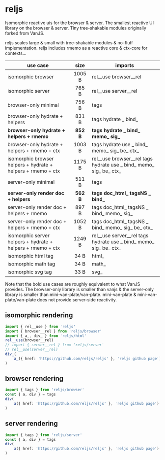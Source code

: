 # reljs

Isomorphic reactive uis for the browser & server.
The smallest reactive UI library on the browser & server.
Tiny tree-shakable modules originally forked from VanJS.

reljs scales large & small with tree-shakable modules & no-fluff implementation.
reljs includes rmemo as a reactive core & ctx-core for contexts...

| use case                                                     |   size    | imports                                                            |
|--------------------------------------------------------------|:---------:|--------------------------------------------------------------------|
| isomorphic browser                                           |  1005 B   | rel__use browser__rel                                              |
| isomorphic server                                            |   765 B   | rel__use server__rel                                               |
| browser-only minimal                                         |   756 B   | tags                                                               |
| browser-only hydrate + helpers                               |   831 B   | tags hydrate _ bind_                                               |
| **browser-only hydrate + helpers + rmemo**                   | **852 B** | **tags hydrate _ bind_ memo_ sig_**                                |
| browser-only hydrate + helpers + rmemo + ctx                 |  1003 B   | tags hydrate use _ bind_ memo_ sig_ be_ ctx_                       |
| isomorphic browser helpers + hydrate + helpers + rmemo + ctx |  1175 B   | rel__use browser__rel tags hydrate use _ bind_ memo_ sig_ be_ ctx_ |
| server-only minimal                                          |   511 B   | tags                                                               |
| **server-only render doc + helpers**                         | **562 B** | **tags doc_html_ tagsNS _ bind_**                                  |
| server-only render doc + helpers + rmemo                     |   897 B   | tags doc_html_ tagsNS _ bind_ memo_ sig_                           |
| server-only render doc + helpers + rmemo + ctx               |  1052 B   | tags doc_html_ tagsNS _ bind_ memo_ sig_ be_ ctx_                  |
| isomorphic server helpers + hydrate + helpers + rmemo + ctx  |  1249 B   | rel__use server__rel tags hydrate use _ bind_ memo_ sig_ be_ ctx_  |
| isomorphic html tag                                          |   34 B    | html_                                                              |
| isomorphic math tag                                          |   34 B    | math_                                                              |
| isomorphic svg tag                                           |   33 B    | svg_                                                               |

Note that the bold use cases are roughly equivalent to what VanJS provides. The browser-only library is smaller than
vanjs & the server-only library is smaller than mini-van-plate/van-plate. mini-van-plate & mini-van-plate/van-plate
does not provide server-side reactivity.

## isomorphic rendering

```ts
import { rel__use } from 'reljs'
import { browser__rel } from 'reljs/browser'
import { a_, div_ } from 'reljs/html'
rel__use(browser__rel)
// import { server__rel } from 'reljs/server'
// rel__use(server__rel)
div_(
	a_({ href: 'https://github.com/reljs/reljs' }, 'reljs github page')
)
```

## browser rendering

```ts
import { tags } from 'reljs/browser'
const { a, div } = tags
div(
	a({ href: 'https://github.com/reljs/reljs' }, 'reljs github page')
)
```

## server rendering

```ts
import { tags } from 'reljs/server'
const { a, div } = tags
div(
	a({ href: 'https://github.com/reljs/reljs' }, 'reljs github page')
)
```
